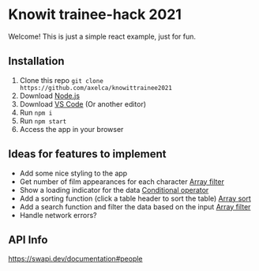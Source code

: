 # Knowit trainee-hack 2021

Welcome! This is just a simple react example, just for fun. 

## Installation

1. Clone this repo ```git clone https://github.com/axelca/knowittrainee2021```
2. Download [Node.js](https://nodejs.org/)
3. Download [VS Code](https://code.visualstudio.com/) (Or another editor)
4. Run ```npm i```
5. Run ```npm start```
6. Access the app in your browser

## Ideas for features to implement

* Add some nice styling to the app 
* Get number of film appearances for each character [Array filter](https://developer.mozilla.org/en-US/docs/Web/JavaScript/Reference/Global_Objects/Array/filter)
* Show a loading indicator for the data [Conditional operator](https://developer.mozilla.org/en-US/docs/Web/JavaScript/Reference/Operators/Conditional_Operator)
* Add a sorting function (click a table header to sort the table) [Array sort](https://developer.mozilla.org/en-US/docs/Web/JavaScript/Reference/Global_Objects/Array/sort)
* Add a search function and filter the data based on the input [Array filter](https://developer.mozilla.org/en-US/docs/Web/JavaScript/Reference/Global_Objects/Array/filter)
* Handle network errors?

## API Info

https://swapi.dev/documentation#people